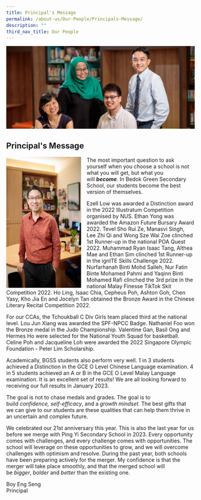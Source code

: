 ```yaml
---
title: Principal's Message
permalink: /about-us/Our-People/Principals-Message/
description: ""
third_nav_title: Our People
---
```

![](/images/Our-People.jpg)

Principal's Message
-------------------

<img src="/images/Principas-Message_-Mr-Boy-Eng-Seng.jpg" style="width:200px;height:350px;margin-right:15px;" align = "left">

The most important question to ask yourself when you choose a school is not what you will get, but what you will **_become_**. In Bedok Green Secondary School, our students become the best version of themselves.

Ezell Low was awarded a Distinction award in the 2022 Illustratum Competition organised by NUS. Ethan Yong was awarded the Amazon Future Bursary Award 2022. Tevel Sho Rui Ze, Manasvi Singh, Lee Zhi Qi and Wong Sze Wai Zoe clinched 1st Runner-up in the national POA Quest 2022. Muhammad Ryan Isaac Tang, Althea Mae and Ethan Sim clinched 1st Runner-up in the ignITE Skills Challenge 2022. Nurfarhanah Binti Mohd Salleh, Nur Fatin Binte Mohamed Pahmi and Yaqinn Binti Mohamed Rafi clinched the 3rd prize in the national Malay Finesse TikTok Skit Competition 2022. Ho Ling, Isaac Chia, Cepheus Poh, Ashton Goh, Chen Yasy, Kho Jia En and Jocelyn Tan obtained the Bronze Award in the Chinese Literary Recital Competition 2022.

For our CCAs, the Tchoukball C Div Girls team placed third at the national level. Lou Jun Xiang was awarded the SPF-NPCC Badge. Nathaniel Foo won the Bronze medal in the Judo Championship. Valentine Gan, Basil Ong and Hermes Ho were selected for the National Youth Squad for basketball. Celine Poh and Jacqueline Loh were awarded the 2022 Singapore Olympic Foundation - Peter Lim Scholarship.

Academically, BGSS students also perform very well. 1 in 3 students achieved a Distinction in the GCE O Level Chinese Language examination. 4 in 5 students achieved an A or B in the GCE O Level Malay Language examination. It is an excellent set of results! We are all looking forward to receiving our full results in January 2023.

The goal is not to chase medals and grades. The goal is to build <i>confidence, self-efficacy</i>, and a <i>growth mindset</i>. The best gifts that we can give to our students are these qualities that can help them thrive in an uncertain and complex future.

We celebrated our 21st anniversary this year. This is also the last year for us before we merge with Ping Yi Secondary School in 2023. Every opportunity comes with challenges, and every challenge comes with opportunities. The school will leverage on these opportunities to grow, and we will overcome challenges with optimism and resolve. During the past year, both schools have been preparing actively for the merger. My confidence is that the merger will take place smoothly, and that the merged school will be <i>bigger</i>, <i>bolder</i> and <i>better</i> than the existing one.

Boy Eng Seng  
Principal
